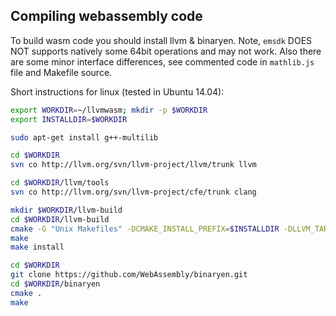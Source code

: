 ## Compiling webassembly code

To build wasm code you should install llvm & binaryen.
Note, `emsdk` DOES NOT supports natively some 64bit operations
and may not work. Also there are some minor interface differences,
see commented code in `mathlib.js` file and Makefile source.

Short instructions for linux (tested in Ubuntu 14.04):

```bash
export WORKDIR=~/llvmwasm; mkdir -p $WORKDIR
export INSTALLDIR=$WORKDIR

sudo apt-get install g++-multilib

cd $WORKDIR
svn co http://llvm.org/svn/llvm-project/llvm/trunk llvm

cd $WORKDIR/llvm/tools
svn co http://llvm.org/svn/llvm-project/cfe/trunk clang

mkdir $WORKDIR/llvm-build
cd $WORKDIR/llvm-build
cmake -G "Unix Makefiles" -DCMAKE_INSTALL_PREFIX=$INSTALLDIR -DLLVM_TARGETS_TO_BUILD= -DLLVM_EXPERIMENTAL_TARGETS_TO_BUILD=WebAssembly $WORKDIR/llvm
make
make install

cd $WORKDIR
git clone https://github.com/WebAssembly/binaryen.git
cd $WORKDIR/binaryen
cmake .
make
```
